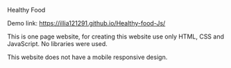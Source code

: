 Healthy Food

Demo link: https://illia121291.github.io/Healthy-food-Js/ 

This is one page website, for creating this website use only HTML, CSS and JavaScript.
No libraries were used. 

This website does not have a mobile responsive design.
